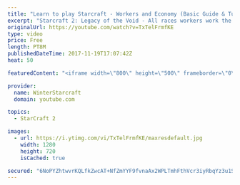 ```yaml
---
title: "Learn to play Starcraft - Workers and Economy (Basic Guide & Tutorial)"
excerpt: "Starcraft 2: Legacy of the Void - All races workers work the same (mule notwithstanding!)  Wiki on mining: http://wiki.teamliquid.net/starcraft2/Mining_Minerals"
originalUrl: https://youtube.com/watch?v=TxTelFrmfKE
type: video
price: Free
length: PT8M
publishedDateTime: 2017-11-19T17:07:42Z
heat: 50

featuredContent: "<iframe width=\"800\" height=\"500\" frameborder=\"0\" src=\"https://www.youtube.com/embed/TxTelFrmfKE\" allow=\"accelerometer; autoplay; encrypted-media; gyroscope; picture-in-picture\" allowfullscreen></iframe>"

provider:
  name: WinterStarcraft
  domain: youtube.com

topics:
  - StarCraft 2

images:
  - url: https://i.ytimg.com/vi/TxTelFrmfKE/maxresdefault.jpg
    width: 1280
    height: 720
    isCached: true

secured: "6NoPYZhtwvrKQLfkZwcAT+NfZmYYF9fvnaAx2WPLTmhFthVcr3iyRbqYz3u1SDkM0u0zLFycOrkGyig7n2T6Zt3AlxHPb/3hD5jLbhykSciIJeJsoYPWRzCMknSXPVCrlrOkuky2E1/yYA7Hg0IP7JG/sJ90zK2+YBv7gc66p4BKvY4dQ8oq0mfkSVlcVBAnqR7nhM9pbsqLWHXOBLgrkluFCgzc30UxtBj3cWieXF1924DLLuWKnrXgFjxEAjvBjl8553JgTfQX5dZ/5SYhfLwTYLlkqUe3p8p31FMCMWjRHOLySdq0Sowhqkt3d4xS+d1NB4octHkr8XZSbePhey1Wxmf9W0/IcxA2KSxrXJG5Q176sO5C3G/ldbRSgLcIgcThN/a30KGzTplxcJe8i/5VKF/5BkquG6r6cpIG3LA=;xFsqHyJe/SESD3cvCgrGYw=="
---
```


